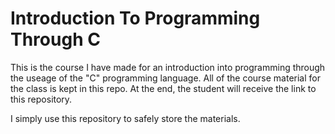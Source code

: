 # Introduction To Programming Through C

This is the course I have made for an introduction into programming through the useage of the "C" programming language.
All of the course material for the class is kept in this repo. At the end, the student will receive the link to this
repository.

I simply use this repository to safely store the materials.
